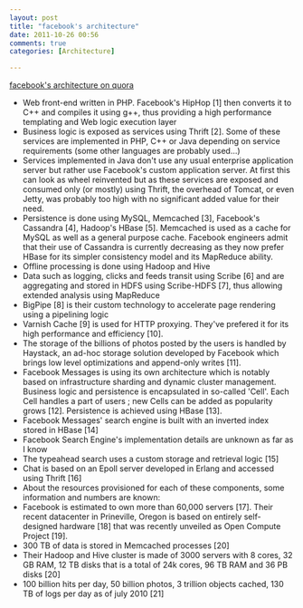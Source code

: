 ```yaml
---
layout: post
title: "facebook's architecture"
date: 2011-10-26 00:56
comments: true
categories: [Architecture]

---
```


[facebook's architecture on quora](http://www.quora.com/What-is-Facebooks-architecture)

+ Web front-end written in PHP. Facebook's HipHop [1] then converts it to C++ and compiles it using g++, thus providing a high performance templating and Web logic execution layer
+ Business logic is exposed as services using Thrift [2]. Some of these services are implemented in PHP, C++ or Java depending on service requirements (some other languages are probably used...)
+ Services implemented in Java don't use any usual enterprise application server but rather use Facebook's custom application server. At first this can look as wheel reinvented but as these services are exposed and consumed only (or mostly) using Thrift, the overhead of Tomcat, or even Jetty, was probably too high with no significant added value for their need.
+ Persistence is done using MySQL, Memcached [3], Facebook's Cassandra [4], Hadoop's HBase [5]. Memcached is used as a cache for MySQL as well as a general purpose cache. Facebook engineers admit that their use of Cassandra is currently decreasing as they now prefer HBase for its simpler consistency model and its MapReduce ability.
+ Offline processing is done using Hadoop and Hive
+ Data such as logging, clicks and feeds transit using Scribe [6] and are aggregating and stored in HDFS using Scribe-HDFS [7], thus allowing extended analysis using MapReduce
+ BigPipe [8] is their custom technology to accelerate page rendering using a pipelining logic
+ Varnish Cache [9] is used for HTTP proxying. They've prefered it for its high performance and efficiency [10].
+ The storage of the billions of photos posted by the users is handled by Haystack, an ad-hoc storage solution developed by Facebook which brings low level optimizations and append-only writes [11].
+ Facebook Messages is using its own architecture which is notably based on infrastructure sharding and dynamic cluster management. Business logic and persistence is encapsulated in so-called 'Cell'. Each Cell handles a part of users ; new Cells can be added as popularity grows [12]. Persistence is achieved using HBase [13].
+ Facebook Messages' search engine is built with an inverted index stored in HBase [14]
+ Facebook Search Engine's implementation details are unknown as far as I know
+ The typeahead search uses a custom storage and retrieval logic [15]
+ Chat is based on an Epoll server developed in Erlang and accessed using Thrift [16]
+ About the resources provisioned for each of these components, some information and numbers are known:
+ Facebook is estimated to own more than 60,000 servers [17]. Their recent datacenter in Prineville, Oregon is based on entirely self-designed hardware [18] that was recently unveiled as Open Compute Project [19].
+ 300 TB of data is stored in Memcached processes [20]
+ Their Hadoop and Hive cluster is made of 3000 servers with 8 cores, 32 GB RAM, 12 TB disks that is a total of 24k cores, 96 TB RAM and 36 PB disks [20]
+ 100 billion hits per day, 50 billion photos, 3 trillion objects cached, 130 TB of logs per day as of july 2010 [21]

